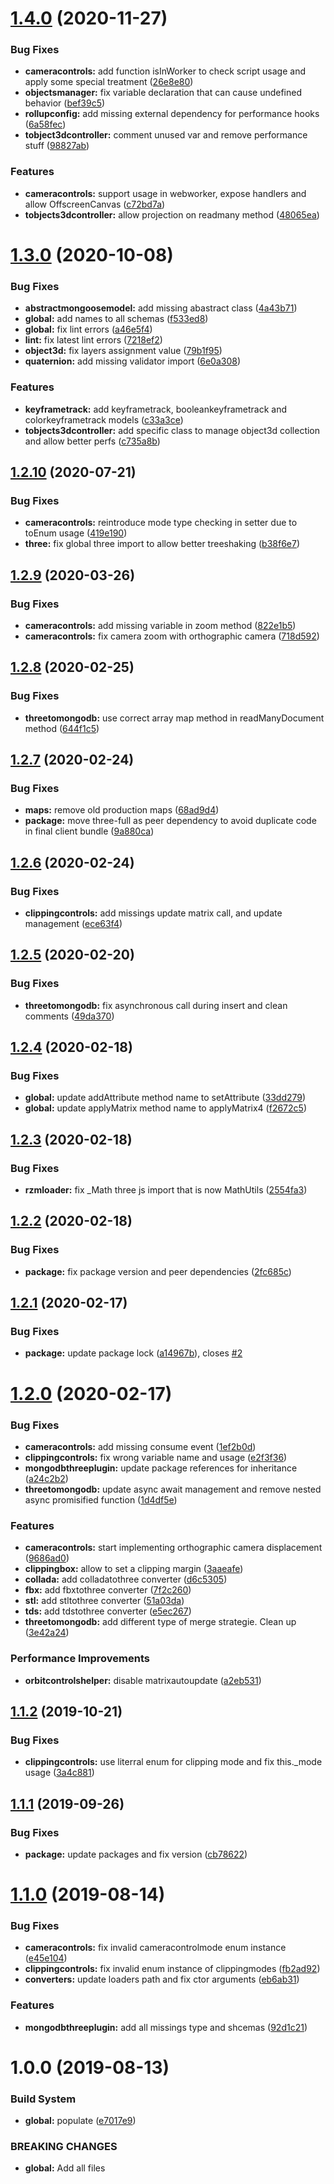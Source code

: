 # [1.4.0](https://github.com/Itee/itee-plugin-three/compare/v1.3.0...v1.4.0) (2020-11-27)


### Bug Fixes

* **cameracontrols:** add function isInWorker to check script usage and apply some special treatment ([26e8e80](https://github.com/Itee/itee-plugin-three/commit/26e8e804baa63346399f4ffb1ea888d884a695cf))
* **objectsmanager:** fix variable declaration that can cause undefined behavior ([bef39c5](https://github.com/Itee/itee-plugin-three/commit/bef39c58de46a1bfd819e854e81b65f2d4342578))
* **rollupconfig:** add missing external dependency for performance hooks ([6a58fec](https://github.com/Itee/itee-plugin-three/commit/6a58fecf6e122ae543429ca6df428fa30fb57b5e))
* **tobject3dcontroller:** comment unused var and remove performance stuff ([98827ab](https://github.com/Itee/itee-plugin-three/commit/98827ab7a27fd90b44d0ecb1cfdbadcf20510f1b))


### Features

* **cameracontrols:** support usage in webworker, expose handlers and allow OffscreenCanvas ([c72bd7a](https://github.com/Itee/itee-plugin-three/commit/c72bd7a21aecdc8762decad359bb996f4269061d))
* **tobjects3dcontroller:** allow projection on readmany method ([48065ea](https://github.com/Itee/itee-plugin-three/commit/48065ea3ef79fe46ae93ce93634d4a57e3685cf1))

# [1.3.0](https://github.com/Itee/itee-plugin-three/compare/v1.2.10...v1.3.0) (2020-10-08)


### Bug Fixes

* **abstractmongoosemodel:** add missing abastract class ([4a43b71](https://github.com/Itee/itee-plugin-three/commit/4a43b710ce1d6ef001e8fb636dacb4e03068b44f))
* **global:** add names to all schemas ([f533ed8](https://github.com/Itee/itee-plugin-three/commit/f533ed83f24766adc361d816a685a206f047bff6))
* **global:** fix lint errors ([a46e5f4](https://github.com/Itee/itee-plugin-three/commit/a46e5f46d17760e834b83a78b468b267c153f992))
* **lint:** fix latest lint errors ([7218ef2](https://github.com/Itee/itee-plugin-three/commit/7218ef2712e1b5e1f6d6817f0f51e5f03a05ad8d))
* **object3d:** fix layers assignment value ([79b1f95](https://github.com/Itee/itee-plugin-three/commit/79b1f95718cd316646969c8a8e63c16b566edaec))
* **quaternion:** add missing validator import ([6e0a308](https://github.com/Itee/itee-plugin-three/commit/6e0a30897a3a87a260c025632957dece29fceeb2))


### Features

* **keyframetrack:** add keyframetrack, booleankeyframetrack and colorkeyframetrack models ([c33a3ce](https://github.com/Itee/itee-plugin-three/commit/c33a3ce068c3ccf785adf2152147197b76152b9f))
* **tobjects3dcontroller:** add specific class to manage object3d collection and allow better perfs ([c735a8b](https://github.com/Itee/itee-plugin-three/commit/c735a8b80e76782748114777039358cebd9d6f53))

## [1.2.10](https://github.com/Itee/itee-plugin-three/compare/v1.2.9...v1.2.10) (2020-07-21)


### Bug Fixes

* **cameracontrols:** reintroduce mode type checking in setter due to toEnum usage ([419e190](https://github.com/Itee/itee-plugin-three/commit/419e19095e66569ccd75134c8592f949cb8f7415))
* **three:** fix global three import to allow better treeshaking ([b38f6e7](https://github.com/Itee/itee-plugin-three/commit/b38f6e7c839a18b8d600fb097b7ec00ee5c615dd))

## [1.2.9](https://github.com/Itee/itee-plugin-three/compare/v1.2.8...v1.2.9) (2020-03-26)


### Bug Fixes

* **cameracontrols:** add missing variable in zoom method ([822e1b5](https://github.com/Itee/itee-plugin-three/commit/822e1b5db64d351b60ff542193f3778b133b271a))
* **cameracontrols:** fix camera zoom with orthographic camera ([718d592](https://github.com/Itee/itee-plugin-three/commit/718d592a2933cbf39c4883903b293571bb870fd6))

## [1.2.8](https://github.com/Itee/itee-plugin-three/compare/v1.2.7...v1.2.8) (2020-02-25)


### Bug Fixes

* **threetomongodb:** use correct array map method in readManyDocument method ([644f1c5](https://github.com/Itee/itee-plugin-three/commit/644f1c5903ca71a512624927a94ab9677ca2fd54))

## [1.2.7](https://github.com/Itee/itee-plugin-three/compare/v1.2.6...v1.2.7) (2020-02-24)


### Bug Fixes

* **maps:** remove old production maps ([68ad9d4](https://github.com/Itee/itee-plugin-three/commit/68ad9d4cc0bcd34f8a6392439bd8f6fd53287bf1))
* **package:** move three-full as peer dependency to avoid duplicate code in final client bundle ([9a880ca](https://github.com/Itee/itee-plugin-three/commit/9a880ca858d0d19da9b36d79741b6c4221fcedf6))

## [1.2.6](https://github.com/Itee/itee-plugin-three/compare/v1.2.5...v1.2.6) (2020-02-24)


### Bug Fixes

* **clippingcontrols:** add missings update matrix call, and update management ([ece63f4](https://github.com/Itee/itee-plugin-three/commit/ece63f429f90bde0d3cceea333589c1faa2e5b9e))

## [1.2.5](https://github.com/Itee/itee-plugin-three/compare/v1.2.4...v1.2.5) (2020-02-20)


### Bug Fixes

* **threetomongodb:** fix asynchronous call during insert and clean comments ([49da370](https://github.com/Itee/itee-plugin-three/commit/49da3700b04be95266cb18f229e8e1b6aa2cb416))

## [1.2.4](https://github.com/Itee/itee-plugin-three/compare/v1.2.3...v1.2.4) (2020-02-18)


### Bug Fixes

* **global:** update addAttribute method name to setAttribute ([33dd279](https://github.com/Itee/itee-plugin-three/commit/33dd27917d5260da20f0816f139b41378d767f3a))
* **global:** update applyMatrix method name to applyMatrix4 ([f2672c5](https://github.com/Itee/itee-plugin-three/commit/f2672c57b8469b3870b8727fd59fda26343d8f0b))

## [1.2.3](https://github.com/Itee/itee-plugin-three/compare/v1.2.2...v1.2.3) (2020-02-18)


### Bug Fixes

* **rzmloader:** fix _Math three js import that is now MathUtils ([2554fa3](https://github.com/Itee/itee-plugin-three/commit/2554fa38f80fce9b89d5ad141d62af3b3d9dc110))

## [1.2.2](https://github.com/Itee/itee-plugin-three/compare/v1.2.1...v1.2.2) (2020-02-18)


### Bug Fixes

* **package:** fix package version and peer dependencies ([2fc685c](https://github.com/Itee/itee-plugin-three/commit/2fc685ce718b95a65d77281817c6494517651a4d))

## [1.2.1](https://github.com/Itee/itee-plugin-three/compare/v1.2.0...v1.2.1) (2020-02-17)


### Bug Fixes

* **package:** update package lock ([a14967b](https://github.com/Itee/itee-plugin-three/commit/a14967b15787f542894754e6cd162e987f35eda7)), closes [#2](https://github.com/Itee/itee-plugin-three/issues/2)

# [1.2.0](https://github.com/Itee/itee-plugin-three/compare/v1.1.2...v1.2.0) (2020-02-17)


### Bug Fixes

* **cameracontrols:** add missing consume event ([1ef2b0d](https://github.com/Itee/itee-plugin-three/commit/1ef2b0d))
* **clippingcontrols:** fix wrong variable name and usage ([e2f3f36](https://github.com/Itee/itee-plugin-three/commit/e2f3f36))
* **mongodbthreeplugin:** update package references for inheritance ([a24c2b2](https://github.com/Itee/itee-plugin-three/commit/a24c2b2))
* **threetomongodb:** update async await management and remove nested async promisified function ([1d4df5e](https://github.com/Itee/itee-plugin-three/commit/1d4df5e))


### Features

* **cameracontrols:** start implementing orthographic camera displacement ([9686ad0](https://github.com/Itee/itee-plugin-three/commit/9686ad0))
* **clippingbox:** allow to set a clipping margin ([3aaeafe](https://github.com/Itee/itee-plugin-three/commit/3aaeafe))
* **collada:** add colladatothree converter ([d6c5305](https://github.com/Itee/itee-plugin-three/commit/d6c5305))
* **fbx:** add fbxtothree converter ([7f2c260](https://github.com/Itee/itee-plugin-three/commit/7f2c260))
* **stl:** add stltothree converter ([51a03da](https://github.com/Itee/itee-plugin-three/commit/51a03da))
* **tds:** add tdstothree converter ([e5ec267](https://github.com/Itee/itee-plugin-three/commit/e5ec267))
* **threetomongodb:** add different type of merge strategie. Clean up ([3e42a24](https://github.com/Itee/itee-plugin-three/commit/3e42a24))


### Performance Improvements

* **orbitcontrolshelper:** disable matrixautoupdate ([a2eb531](https://github.com/Itee/itee-plugin-three/commit/a2eb531))

## [1.1.2](https://github.com/Itee/itee-plugin-three/compare/v1.1.1...v1.1.2) (2019-10-21)


### Bug Fixes

* **clippingcontrols:** use literral enum for clipping mode and fix this._mode usage ([3a4c881](https://github.com/Itee/itee-plugin-three/commit/3a4c881))

## [1.1.1](https://github.com/Itee/itee-plugin-three/compare/v1.1.0...v1.1.1) (2019-09-26)


### Bug Fixes

* **package:** update packages and fix version ([cb78622](https://github.com/Itee/itee-plugin-three/commit/cb78622))

# [1.1.0](https://github.com/Itee/itee-plugin-three/compare/v1.0.0...v1.1.0) (2019-08-14)


### Bug Fixes

* **cameracontrols:** fix invalid cameracontrolmode enum instance ([e45e104](https://github.com/Itee/itee-plugin-three/commit/e45e104))
* **clippingcontrols:** fix invalid enum instance of clippingmodes ([fb2ad92](https://github.com/Itee/itee-plugin-three/commit/fb2ad92))
* **converters:** update loaders path and fix ctor arguments ([eb6ab31](https://github.com/Itee/itee-plugin-three/commit/eb6ab31))


### Features

* **mongodbthreeplugin:** add all missings type and shcemas ([92d1c21](https://github.com/Itee/itee-plugin-three/commit/92d1c21))

# 1.0.0 (2019-08-13)


### Build System

* **global:** populate ([e7017e9](https://github.com/Itee/itee-plugin-three/commit/e7017e9))


### BREAKING CHANGES

* **global:** Add all files
